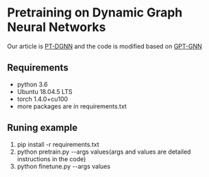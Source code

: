 # Pretraining on Dynamic Graph Neural Networks

Our article is [PT-DGNN](https://arxiv.org/abs/2102.12380) and the code is modified based on [GPT-GNN](https://github.com/acbull/GPT-GNN)

## Requirements

* python 3.6
* Ubuntu 18.04.5 LTS
* torch 1.4.0+cu100
* more packages are in requirements.txt

## Runing example

1. pip install -r requirements.txt
2. python pretrain.py --args values(args and values are detailed instructions in the code)
3. python finetune.py --args values
